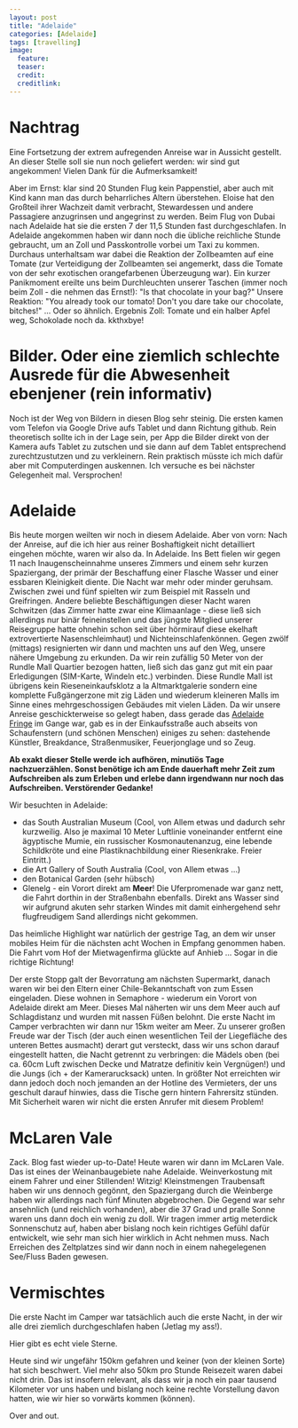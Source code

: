 ```yaml
---
layout: post
title: "Adelaide"
categories: [Adelaide]
tags: [travelling]
image:
  feature: 
  teaser: 
  credit:
  creditlink:
---
```

# Nachtrag
Eine Fortsetzung der extrem aufregenden Anreise war in Aussicht gestellt. An dieser Stelle soll sie nun noch geliefert werden: wir sind gut angekommen! Vielen Dank für die Aufmerksamkeit!

Aber im Ernst: klar sind 20 Stunden Flug kein Pappenstiel, aber auch mit Kind kann man das durch beharrliches Altern überstehen. Eloise hat den Großteil ihrer Wachzeit damit verbracht, Stewardessen und andere Passagiere anzugrinsen und angegrinst zu werden. Beim Flug von Dubai nach Adelaide hat sie die ersten 7 der 11,5 Stunden fast durchgeschlafen.
In Adelaide angekommen haben wir dann noch die übliche reichliche Stunde gebraucht, um an Zoll und Passkontrolle vorbei um Taxi zu kommen. Durchaus unterhaltsam war dabei die Reaktion der Zollbeamten auf eine Tomate (zur Verteidigung der Zollbeamten sei angemerkt, dass die Tomate von der sehr exotischen orangefarbenen Überzeugung war). Ein kurzer Panikmoment ereilte uns beim Durchleuchten unserer Taschen (immer noch beim Zoll - die nehmen das Ernst!): "Is that chocolate in your bag?" Unsere Reaktion: "You already took our tomato! Don't you dare take our chocolate, bitches!" ... Oder so ähnlich. Ergebnis Zoll: Tomate und ein halber Apfel weg, Schokolade noch da. kkthxbye!

# Bilder. Oder eine ziemlich schlechte Ausrede für die Abwesenheit ebenjener (rein informativ)
Noch ist der Weg von Bildern in diesen Blog sehr steinig. Die ersten kamen vom Telefon via Google Drive aufs Tablet und dann Richtung github. Rein theoretisch sollte ich in der Lage sein, per App die Bilder direkt von der Kamera aufs Tablet zu zutschen und sie dann auf dem Tablet entsprechend zurechtzustutzen und zu verkleinern. Rein praktisch müsste ich mich dafür aber mit Computerdingen auskennen. Ich versuche es bei nächster Gelegenheit mal. Versprochen!

# Adelaide
Bis heute morgen weilten wir noch in diesem Adelaide. Aber von vorn:
Nach der Anreise, auf die ich hier aus reiner Boshaftigkeit nicht detailliert eingehen möchte, waren wir also da. In Adelaide. 
Ins Bett fielen wir gegen 11 nach Inaugenscheinnahme unseres Zimmers und einem sehr kurzen Spaziergang, der primär der Beschaffung einer Flasche Wasser und einer essbaren Kleinigkeit diente. Die Nacht war mehr oder minder geruhsam. Zwischen zwei und fünf spielten wir zum Beispiel mit Rasseln und Greifringen. Andere beliebte Beschäftigungen dieser Nacht waren Schwitzen (das Zimmer hatte zwar eine Klimaanlage - diese ließ sich allerdings nur binär feineinstellen und das jüngste Mitglied unserer Reisegruppe hatte ohnehin schon seit über hörmirauf diese ekelhaft extrovertierte Nasenschleimhaut) und Nichteinschlafenkönnen. Gegen zwölf (mittags) resignierten wir dann und machten uns auf den Weg, unsere nähere Umgebung zu erkunden. Da wir rein zufällig 50 Meter von der Rundle Mall Quartier bezogen hatten, ließ sich das ganz gut mit ein paar Erledigungen (SIM-Karte, Windeln etc.) verbinden. Diese Rundle Mall ist übrigens kein Rieseneinkaufsklotz a la Altmarktgalerie sondern eine komplette Fußgängerzone mit zig Läden und wiederum kleineren Malls im Sinne eines mehrgeschossigen Gebäudes mit vielen Läden. Da wir unsere Anreise geschickterweise so gelegt haben, dass gerade das [Adelaide Fringe](https://www.adelaidefringe.com.au/) im Gange war, gab es in der Einkaufsstraße auch abseits von Schaufenstern (und schönen Menschen) einiges zu sehen: dastehende Künstler, Breakdance, Straßenmusiker, Feuerjonglage und so Zeug.

**Ab exakt dieser Stelle werde ich aufhören, minutiös Tage nachzuerzählen. Sonst benötige ich am Ende dauerhaft mehr Zeit zum Aufschreiben als zum Erleben und erlebe dann irgendwann nur noch das Aufschreiben. Verstörender Gedanke!**

Wir besuchten in Adelaide:
* das South Australian Museum (Cool, von Allem etwas und dadurch sehr kurzweilig. Also je maximal 10 Meter Luftlinie voneinander entfernt eine ägyptische Mumie, ein russischer Kosmonautenanzug, eine lebende Schildkröte und eine Plastiknachbildung einer Riesenkrake. Freier Eintritt.)
* die Art Gallery of South Australia (Cool, von Allem etwas ...)
* den Botanical Garden (sehr hübsch)
* Glenelg - ein Vorort direkt am **Meer**! Die Uferpromenade war ganz nett, die Fahrt dorthin in der Straßenbahn ebenfalls. Direkt ans Wasser sind wir aufgrund akuten sehr starken Windes mit damit einhergehend sehr flugfreudigem Sand allerdings nicht gekommen.

Das heimliche Highlight war natürlich der gestrige Tag, an dem wir unser mobiles Heim für die nächsten acht Wochen in Empfang genommen haben. Die Fahrt vom Hof der Mietwagenfirma glückte auf Anhieb ... Sogar in die richtige Richtung!

Der erste Stopp galt der Bevorratung am nächsten Supermarkt, danach waren wir bei den Eltern einer Chile-Bekanntschaft von zum Essen eingeladen. Diese wohnen in Semaphore - wiederum ein Vorort von Adelaide direkt am Meer. Dieses Mal näherten wir uns dem Meer auch auf Schlagdistanz und wurden mit nassen Füßen belohnt.
Die erste Nacht im Camper verbrachten wir dann nur 15km weiter am Meer. Zu unserer großen Freude war der Tisch (der auch einen wesentlichen Teil der Liegefläche des unteren Bettes ausmacht) derart gut versteckt, dass wir uns schon darauf eingestellt hatten, die Nacht getrennt zu verbringen: die Mädels oben (bei ca. 60cm Luft zwischen Decke und Matratze definitiv kein Vergnügen!) und die Jungs (ich + der Kamerarucksack) unten. In größter Not erreichten wir dann jedoch doch noch jemanden an der Hotline des Vermieters, der uns geschult darauf hinwies, dass die Tische gern hintern Fahrersitz stünden. Mit Sicherheit waren wir nicht die ersten Anrufer mit diesem Problem!

# McLaren Vale
Zack. Blog fast wieder up-to-Date! 
Heute waren wir dann im McLaren Vale. Das ist eines der Weinanbaugebiete nahe Adelaide. Weinverkostung mit einem Fahrer und einer Stillenden! Witzig! Kleinstmengen Traubensaft haben wir uns dennoch gegönnt, den Spaziergang durch die Weinberge haben wir allerdings nach fünf Minuten abgebrochen. Die Gegend war sehr ansehnlich (und reichlich vorhanden), aber die 37 Grad und pralle Sonne waren uns dann doch ein wenig zu doll. Wir tragen immer artig meterdick Sonnenschutz auf, haben aber bislang noch kein richtiges Gefühl dafür entwickelt, wie sehr man sich hier wirklich in Acht nehmen muss. Nach Erreichen des Zeltplatzes sind wir dann noch in einem nahegelegenen See/Fluss Baden gewesen.

# Vermischtes
Die erste Nacht im Camper war tatsächlich auch die erste Nacht, in der wir alle drei ziemlich durchgeschlafen haben (Jetlag my ass!). 

Hier gibt es echt viele Sterne.

Heute sind wir ungefähr 150km gefahren und keiner (von der kleinen Sorte) hat sich beschwert. Viel mehr also 50km pro Stunde Reisezeit waren dabei nicht drin. Das ist insofern relevant, als dass wir ja noch ein paar tausend Kilometer vor uns haben und bislang noch keine rechte Vorstellung davon hatten, wie wir hier so vorwärts kommen (können).

Over and out.
